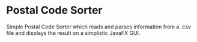 # Postal Code Sorter

Simple Postal Code Sorter which reads and parses information from a .csv file and displays the result on a simplistic JavaFX GUI.
